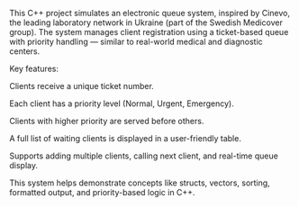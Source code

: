 This C++ project simulates an electronic queue system, inspired by Cinevo, the leading laboratory network in Ukraine (part of the Swedish Medicover group). The system manages client registration using a ticket-based queue with priority handling — similar to real-world medical and diagnostic centers.

Key features:

Clients receive a unique ticket number.

Each client has a priority level (Normal, Urgent, Emergency).

Clients with higher priority are served before others.

A full list of waiting clients is displayed in a user-friendly table.

Supports adding multiple clients, calling next client, and real-time queue display.

This system helps demonstrate concepts like structs, vectors, sorting, formatted output, and priority-based logic in C++.
